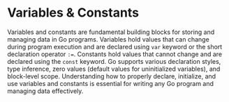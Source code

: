 # Variables & Constants

Variables and constants are fundamental building blocks for storing and managing data in Go programs. Variables hold values that can change during program execution and are declared using `var` keyword or the short declaration operator `:=`. Constants hold values that cannot change and are declared using the `const` keyword. Go supports various declaration styles, type inference, zero values (default values for uninitialized variables), and block-level scope. Understanding how to properly declare, initialize, and use variables and constants is essential for writing any Go program and managing data effectively.